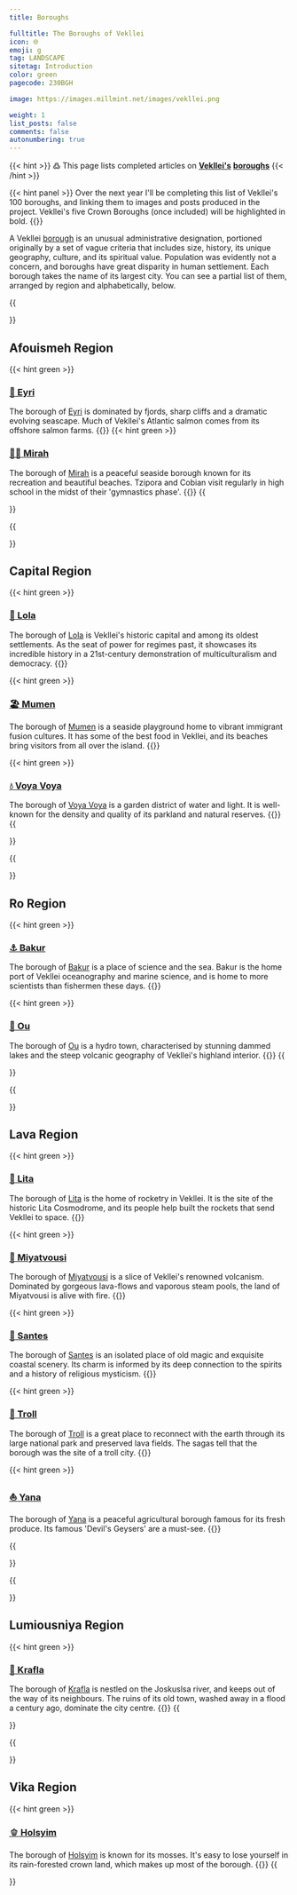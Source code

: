 ```yaml
---
title: Boroughs

fulltitle: The Boroughs of Vekllei
icon: 🌐
emoji: g
tag: LANDSCAPE
sitetag: Introduction
color: green
pagecode: 230BGH

image: https://images.millmint.net/images/vekllei.png

weight: 1
list_posts: false
comments: false
autonumbering: true
---
```


{{< hint >}}
߷ This page lists completed articles on [**Vekllei's**](/utopia/vekllei) [**boroughs**](/utopia/vekllei/#administrative-divisions)
{{< /hint >}}

{{< hint panel >}}
Over the next year I'll be completing this list of Vekllei's 100 boroughs, and linking them to images and posts produced in the project. Vekllei's five Crown Boroughs (once included) will be highlighted in bold.
{{</hint>}}

A Vekllei [borough](/utopia/vekllei/#administrative-divisions) is an unusual administrative designation, portioned originally by a set of vague criteria that includes size, history, its unique geography, culture, and its spiritual value. Population was evidently not a concern, and boroughs have great disparity in human settlement. Each borough takes the name of its largest city. You can see a partial list of them, arranged by region and alphabetically, below.

{{<section>}}
## Afouismeh Region
{{< hint green >}}
### [<span class="smallicon">🌊</span> Eyri](/utopia/landscape/boroughs/eyri)
The borough of [Eyri](/utopia/landscape/boroughs/eyri) is dominated by fjords, sharp cliffs and a dramatic evolving seascape. Much of Vekllei's Atlantic salmon comes from its offshore salmon farms.
{{</hint>}}
{{< hint green >}}
### [<span class="smallicon">🤸‍♀️</span> Mirah](/utopia/landscape/boroughs/mirah)
The borough of [Mirah](/utopia/landscape/boroughs/mirah) is a peaceful seaside borough known for its recreation and beautiful beaches. Tzipora and Cobian visit regularly in high school in the midst of their 'gymnastics phase'. 
{{</hint>}}
{{</section>}}

{{<section>}}
## Capital Region
{{< hint green >}}
### [<span class="smallicon">🪷</span> Lola](/utopia/landscape/boroughs/lola)
The borough of [Lola](/utopia/landscape/boroughs/lola) is Vekllei's historic capital and among its oldest settlements. As the seat of power for regimes past, it showcases its incredible history in a 21st-century demonstration of multiculturalism and democracy.
{{</hint>}}

{{< hint green >}}
### [<span class="smallicon">🏖</span> Mumen](/utopia/landscape/boroughs/mumen)
The borough of [Mumen](/utopia/landscape/boroughs/mumen) is a seaside playground home to vibrant immigrant fusion cultures. It has some of the best food in Vekllei, and its beaches bring visitors from all over the island.
{{</hint>}}

{{< hint green >}}
### [<span class="smallicon">💧</span> Voya Voya](/utopia/landscape/boroughs/voya-voya)
The borough of [Voya Voya](/utopia/landscape/boroughs/voya-voya) is a garden district of water and light. It is well-known for the density and quality of its parkland and natural reserves.
{{</hint>}}
{{</section>}}

{{<section>}}
## Ro Region

{{< hint green >}}
### [<span class="smallicon">⚓️</span> Bakur](/utopia/landscape/boroughs/bakur)
The borough of [Bakur](/utopia/landscape/boroughs/bakur) is a place of science and the sea. Bakur is the home port of Vekllei oceanography and marine science, and is home to more scientists than fishermen these days.
{{</hint>}}

{{< hint green >}}
### [<span class="smallicon">🛶</span> Ou](/utopia/landscape/boroughs/ou)
The borough of [Ou](/utopia/landscape/boroughs/ou) is a hydro town, characterised by stunning dammed lakes and the steep volcanic geography of Vekllei's highland interior.
{{</hint>}}
{{</section>}}

{{<section>}}
## Lava Region

{{< hint green >}}
### [<span class="smallicon">🚀</span> Lita](/utopia/landscape/boroughs/lita)
The borough of [Lita](/utopia/landscape/boroughs/lita) is the home of rocketry in Vekllei. It is the site of the historic Lita Cosmodrome, and its people help built the rockets that send Vekllei to space. 
{{</hint>}}

{{< hint green >}}
### [<span class="smallicon">🌋</span> Miyatvousi](/utopia/landscape/boroughs/miyatvousi)
The borough of [Miyatvousi](/utopia/landscape/boroughs/miyatvousi) is a slice of Vekllei's renowned volcanism. Dominated by gorgeous lava-flows and vaporous steam pools, the land of Miyatvousi is alive with fire.
{{</hint>}}

{{< hint green >}}
### [<span class="smallicon">🌿</span> Santes](/utopia/landscape/boroughs/santes)
The borough of [Santes](/utopia/landscape/boroughs/santes) is an isolated place of old magic and exquisite coastal scenery. Its charm is informed by its deep connection to the spirits and a history of religious mysticism.
{{</hint>}}

{{< hint green >}}
### [<span class="smallicon">🐉</span> Troll](/utopia/landscape/boroughs/troll)
The borough of [Troll](/utopia/landscape/boroughs/troll) is a great place to reconnect with the earth through its large national park and preserved lava fields. The sagas tell that the borough was the site of a troll city.
{{</hint>}}

{{< hint green >}}
### [<span class="smallicon">⛵️</span> Yana](/utopia/landscape/boroughs/yana)
The borough of [Yana](/utopia/landscape/boroughs/yana) is a peaceful agricultural borough famous for its fresh produce. Its famous 'Devil's Geysers' are a must-see.
{{</hint>}}

{{</section>}}

{{<section>}}
## Lumiousniya Region

{{< hint green >}}
### [<span class="smallicon">🗼</span> Krafla](/utopia/landscape/boroughs/krafla)
The borough of [Krafla](/utopia/landscape/boroughs/krafla) is nestled on the Joskuslsa river, and keeps out of the way of its neighbours. The ruins of its old town, washed away in a flood a century ago, dominate the city centre.
{{</hint>}}
{{</section>}}

{{<section>}}
## Vika Region

{{< hint green >}}
### [<span class="smallicon">🫑</span> Holsyim](/utopia/landscape/boroughs/holsyim)
The borough of [Holsyim](/utopia/landscape/boroughs/holsyim) is known for its mosses. It's easy to lose yourself in its rain-forested crown land, which makes up most of the borough.
{{</hint>}}
{{</section>}}
